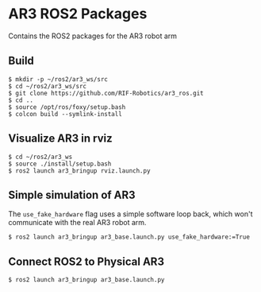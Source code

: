 # AR3 ROS2 Packages

Contains the ROS2 packages for the AR3 robot arm

## Build

    $ mkdir -p ~/ros2/ar3_ws/src
    $ cd ~/ros2/ar3_ws/src
    $ git clone https://github.com/RIF-Robotics/ar3_ros.git
    $ cd ..
    $ source /opt/ros/foxy/setup.bash
    $ colcon build --symlink-install

## Visualize AR3 in rviz

    $ cd ~/ros2/ar3_ws
    $ source ./install/setup.bash
    $ ros2 launch ar3_bringup rviz.launch.py

## Simple simulation of AR3

The `use_fake_hardware` flag uses a simple software loop back, which won't
communicate with the real AR3 robot arm.

    $ ros2 launch ar3_bringup ar3_base.launch.py use_fake_hardware:=True

## Connect ROS2 to Physical AR3

    $ ros2 launch ar3_bringup ar3_base.launch.py
